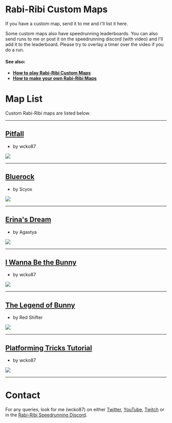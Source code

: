 # Rabi-Ribi Custom Maps

If you have a custom map, send it to me and I'll list it here.

Some custom maps also have speedrunning leaderboards. You can also send runs to me or post it on the speedrunning discord (with video) and I'll add it to the leaderboard. Please try to overlay a timer over the video if you do a run.

#### See also:
* [**How to play Rabi-Ribi Custom Maps**](https://wcko87.github.io/rabiribi-map-editing/runningcustommaps)
* [**How to make your own Rabi-Ribi Maps**](https://wcko87.github.io/rabiribi-map-editing/)

# Map List

Custom Rabi-Ribi maps are listed below.

---------------------------------

## [Pitfall](maps/pitfall/)

* by wcko87

![](https://user-images.githubusercontent.com/27341392/29963766-97ab1f86-8f3a-11e7-91ff-0eb0b6d52b8e.png)

---------------------------------

## [Bluerock](maps/bluerock/)

* by Scyox

![](https://user-images.githubusercontent.com/27341392/30407139-1389ecc0-9929-11e7-8341-56481ea88a93.jpg)

---------------------------------

## [Erina's Dream](maps/erinas_dream/)

* by Agastya

![](https://user-images.githubusercontent.com/27341392/30551643-afe6f444-9ccd-11e7-8017-9c9a279cdf1b.jpg)

---------------------------------

## [I Wanna Be the Bunny](maps/iwannabethebunny/)

* by wcko87

![](https://user-images.githubusercontent.com/27341392/31755628-06b5cb26-b4d2-11e7-8330-fdc2b1a43312.png)

---------------------------------

## [The Legend of Bunny](https://redshifter.github.io/rabi-maps/The-Legend-of-Bunny/)

* by Red Shifter

![](https://redshifter.github.io/rabi-maps/The-Legend-of-Bunny/standing_around.jpg)

---------------------------------

## [Platforming Tricks Tutorial](maps/platforming_tricks_tutorial)

* by wcko87

![](https://user-images.githubusercontent.com/27341392/34458907-897cea00-ee1e-11e7-89dd-2f1062c5eb10.png)

---------------------------------

# Contact

For any queries, look for me (wcko87) on either [Twitter](https://twitter.com/wcko87), [YouTube](https://www.youtube.com/user/wcko87), [Twitch](https://www.twitch.tv/wcko87) or in the [Rabi-Ribi Speedrunning Discord](https://discord.gg/dDfpNAr).
